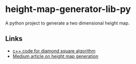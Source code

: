 # height-map-generator-lib-py

A python project to generate a two dimensional height map.

## Links

-  [c++ code for diamond square algorithm](https://github.com/federico-scaramelli/diamond-square-CUDA)
-  [Medium article on height map generation](https://medium.com/@f.scaramelli0/heightmap-generation-using-the-diamond-square-algorithm-part-1-7c558aff7525)
